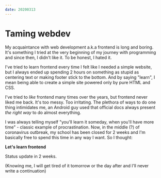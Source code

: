 ```yaml
---
date: 20200313
---
```


# Taming webdev

My acquaintance with web development a.k.a frontend is long and boring. It's
something I tried at the very beginning of my journey with programming and since
then, I didn't like it. To be honest, I hated it.

I've tried to learn frontend every time I felt like I needed a simple website,
but I always ended up spending 2 hours on something as stupid as centering text
or making footer stick to the bottom. And by saying "learn", I mean being able
to create a simple site powered only by pure HTML and CSS.

I've tried to _like_ frontend many times over the years, but frontend never
liked me back. It's too messy. Too irritating. The plethora of ways to do one
thing intimidates me, an Android guy used that official docs always present _the
right way_ to do almost everything.

I was always telling myself "you'll learn it someday, when you'll have more
time" - classic example of procrastination. Now, in the middle (?) of
coronavirus outbreak, my school has been closed for 2 weeks and I'm basically
free to spend this time in any way I want. So I thought:

**Let's learn frontend**

Status update in 2 weeks.

(Knowing me, I will get tired of it tomorrow or the day after and I'll never
write a continuation)
